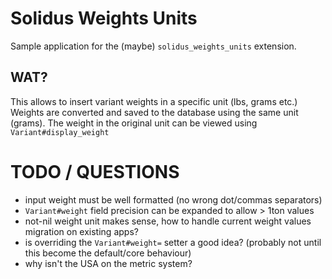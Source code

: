 # Solidus Weights Units

Sample application for the (maybe) `solidus_weights_units` extension.

## WAT?

This allows to insert variant weights in a specific unit (lbs, grams etc.)
Weights are converted and saved to the database using the same unit (grams).
The weight in the original unit can be viewed using `Variant#display_weight`

# TODO / QUESTIONS

- input weight must be well formatted (no wrong dot/commas separators)
- `Variant#weight` field precision can be expanded to allow > 1ton values
- not-nil weight unit makes sense, how to handle current weight values migration on existing apps?
- is overriding the `Variant#weight=` setter a good idea? (probably not until this become the default/core behaviour)
- why isn't the USA on the metric system?
